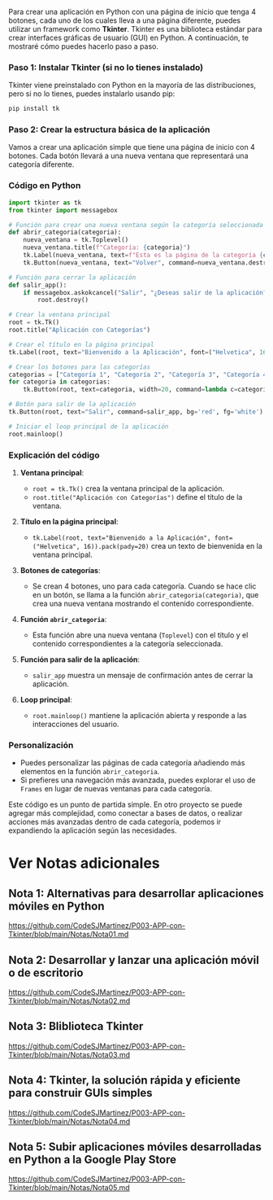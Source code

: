 Para crear una aplicación en Python con una página de inicio que tenga 4 botones, cada uno de los cuales lleva a una página diferente, puedes utilizar un framework como **Tkinter**. Tkinter es una biblioteca estándar para crear interfaces gráficas de usuario (GUI) en Python. A continuación, te mostraré cómo puedes hacerlo paso a paso.

### Paso 1: Instalar Tkinter (si no lo tienes instalado)
Tkinter viene preinstalado con Python en la mayoría de las distribuciones, pero si no lo tienes, puedes instalarlo usando pip:
```bash
pip install tk
```

### Paso 2: Crear la estructura básica de la aplicación

Vamos a crear una aplicación simple que tiene una página de inicio con 4 botones. Cada botón llevará a una nueva ventana que representará una categoría diferente.

### Código en Python

```python
import tkinter as tk
from tkinter import messagebox

# Función para crear una nueva ventana según la categoría seleccionada
def abrir_categoria(categoria):
    nueva_ventana = tk.Toplevel()
    nueva_ventana.title(f"Categoría: {categoria}")
    tk.Label(nueva_ventana, text=f"Esta es la página de la categoría {categoria}").pack(pady=20)
    tk.Button(nueva_ventana, text="Volver", command=nueva_ventana.destroy).pack(pady=10)

# Función para cerrar la aplicación
def salir_app():
    if messagebox.askokcancel("Salir", "¿Deseas salir de la aplicación?"):
        root.destroy()

# Crear la ventana principal
root = tk.Tk()
root.title("Aplicación con Categorías")

# Crear el título en la página principal
tk.Label(root, text="Bienvenido a la Aplicación", font=("Helvetica", 16)).pack(pady=20)

# Crear los botones para las categorías
categorias = ["Categoría 1", "Categoría 2", "Categoría 3", "Categoría 4"]
for categoria in categorias:
    tk.Button(root, text=categoria, width=20, command=lambda c=categoria: abrir_categoria(c)).pack(pady=10)

# Botón para salir de la aplicación
tk.Button(root, text="Salir", command=salir_app, bg='red', fg='white').pack(pady=20)

# Iniciar el loop principal de la aplicación
root.mainloop()
```

### Explicación del código

1. **Ventana principal**:
   - `root = tk.Tk()` crea la ventana principal de la aplicación.
   - `root.title("Aplicación con Categorías")` define el título de la ventana.
   
2. **Título en la página principal**:
   - `tk.Label(root, text="Bienvenido a la Aplicación", font=("Helvetica", 16)).pack(pady=20)` crea un texto de bienvenida en la ventana principal.

3. **Botones de categorías**:
   - Se crean 4 botones, uno para cada categoría. Cuando se hace clic en un botón, se llama a la función `abrir_categoria(categoria)`, que crea una nueva ventana mostrando el contenido correspondiente.

4. **Función `abrir_categoria`**:
   - Esta función abre una nueva ventana (`Toplevel`) con el título y el contenido correspondientes a la categoría seleccionada.

5. **Función para salir de la aplicación**:
   - `salir_app` muestra un mensaje de confirmación antes de cerrar la aplicación.

6. **Loop principal**:
   - `root.mainloop()` mantiene la aplicación abierta y responde a las interacciones del usuario.

### Personalización

- Puedes personalizar las páginas de cada categoría añadiendo más elementos en la función `abrir_categoria`.
- Si prefieres una navegación más avanzada, puedes explorar el uso de `Frames` en lugar de nuevas ventanas para cada categoría.

Este código es un punto de partida simple. En otro proyecto se puede agregar más complejidad, como conectar a bases de datos, o realizar acciones más avanzadas dentro de cada categoría, podemos ir expandiendo la aplicación según las necesidades.

# Ver Notas adicionales

## Nota 1: Alternativas para desarrollar aplicaciones móviles en Python
https://github.com/CodeSJMartinez/P003-APP-con-Tkinter/blob/main/Notas/Nota01.md

## Nota 2: Desarrollar y lanzar una aplicación móvil o de escritorio
https://github.com/CodeSJMartinez/P003-APP-con-Tkinter/blob/main/Notas/Nota02.md

## Nota 3: Bliblioteca Tkinter
https://github.com/CodeSJMartinez/P003-APP-con-Tkinter/blob/main/Notas/Nota03.md

## Nota 4: Tkinter, la solución rápida y eficiente para construir GUIs simples
https://github.com/CodeSJMartinez/P003-APP-con-Tkinter/blob/main/Notas/Nota04.md

## Nota 5: Subir aplicaciones móviles desarrolladas en Python a la Google Play Store
https://github.com/CodeSJMartinez/P003-APP-con-Tkinter/blob/main/Notas/Nota05.md
